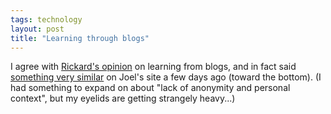 ```yaml
---
tags: technology
layout: post
title: "Learning through blogs"
---
```




I agree with <a href="http://roller.anthonyeden.com/page/rickard/20020929">Rickard's opinion</a> on learning from blogs, and in fact said <a href="http://discuss.fogcreek.com/joelonsoftware/default.asp?cmd=show;ixPost=16017;ixReplies=14">something very similar</a> on Joel's site a few days ago (toward the bottom). (I had something to expand on about "lack of anonymity and personal context", but my eyelids are getting strangely heavy...)


